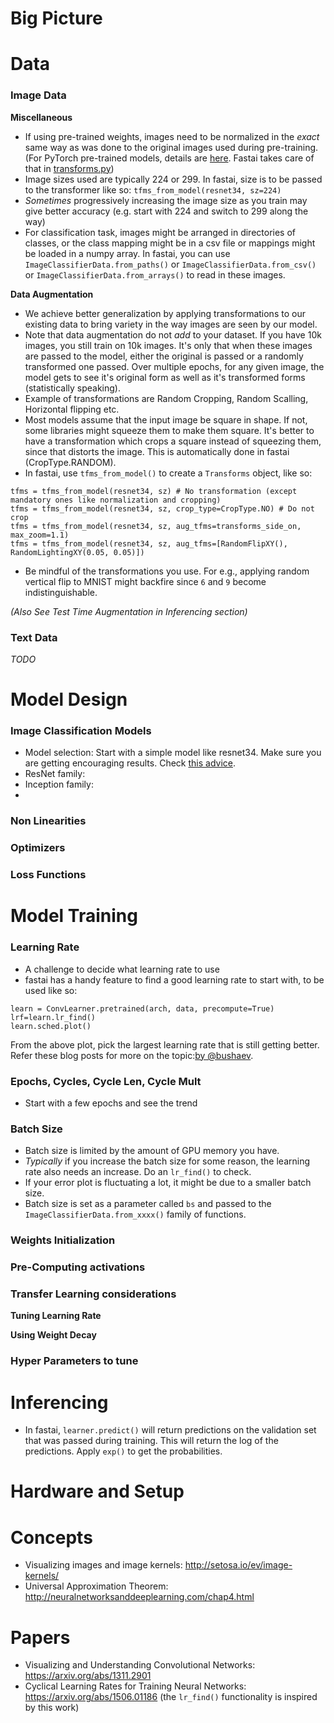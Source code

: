 # Big Picture



# Data

### Image Data

**Miscellaneous**

* If using pre-trained weights, images need to be normalized in the _exact_ same way as was done to the original images used during pre-training. (For PyTorch pre-trained models, details are [here](http://pytorch.org/docs/master/torchvision/models.html). Fastai takes care of that in [transforms.py](https://github.com/fastai/fastai/blob/master/fastai/transforms.py))
* Image sizes used are typically 224 or 299. In fastai, size is to be passed to the transformer like so: `tfms_from_model(resnet34, sz=224)`
* _Sometimes_ progressively increasing the image size as you train may give better accuracy (e.g. start with 224 and switch to 299 along the way)
* For classification task, images might be arranged in directories of classes, or the class mapping might be in a csv file or mappings might be loaded in a numpy array. In fastai, you can use `ImageClassifierData.from_paths()` or `ImageClassifierData.from_csv()` or `ImageClassifierData.from_arrays()` to read in these images.

**Data Augmentation**

* We achieve better generalization by applying transformations to our existing data to bring variety in the way images are seen by our model.
* Note that data augmentation do not _add_ to your dataset. If you have 10k images, you still train on 10k images. It's only that when these images are passed to the model, either the original is passed or a randomly transformed one passed. Over multiple epochs, for any given image, the model gets to see it's original form as well as it's transformed forms (statistically speaking).
* Example of transformations are Random Cropping, Random Scalling, Horizontal flipping etc.
* Most models assume that the input image be square in shape. If not, some libraries might squeeze them to make them square. It's better to have a transformation which crops a square instead of squeezing them, since that distorts the image. This is automatically done in fastai (CropType.RANDOM). 
* In fastai, use `tfms_from_model()` to create a `Transforms` object, like so:
```
tfms = tfms_from_model(resnet34, sz) # No transformation (except mandatory ones like normalization and cropping)
tfms = tfms_from_model(resnet34, sz, crop_type=CropType.NO) # Do not crop
tfms = tfms_from_model(resnet34, sz, aug_tfms=transforms_side_on, max_zoom=1.1)
tfms = tfms_from_model(resnet34, sz, aug_tfms=[RandomFlipXY(), RandomLightingXY(0.05, 0.05)])
```
* Be mindful of the transformations you use. For e.g., applying random vertical flip to MNIST might backfire since `6` and `9` become indistinguishable.
 
_(Also See Test Time Augmentation in Inferencing section)_

### Text Data

_TODO_






# Model Design

### Image Classification Models

* Model selection: Start with a simple model like resnet34. Make sure you are getting encouraging results. Check [this advice](http://forums.fast.ai/t/how-to-pick-the-right-pretrained-model/8481/2).
* ResNet family:
* Inception family:
* 

### Non Linearities

### Optimizers

### Loss Functions








# Model Training

### Learning Rate

* A challenge to decide what learning rate to use
* fastai has a handy feature to find a good learning rate to start with, to be used like so:

```
learn = ConvLearner.pretrained(arch, data, precompute=True)
lrf=learn.lr_find()
learn.sched.plot()
```

From the above plot, pick the largest learning rate that is still getting better. Refer these blog posts for more on the topic:[by @bushaev](https://techburst.io/improving-the-way-we-work-with-learning-rate-5e99554f163b).


### Epochs, Cycles, Cycle Len, Cycle Mult

* Start with a few epochs and see the trend

### Batch Size

* Batch size is limited by the amount of GPU memory you have.
* _Typically_ if you increase the batch size for some reason, the learning rate also needs an increase. Do an `lr_find()` to check.
* If your error plot is fluctuating a lot, it might be due to a smaller batch size.
* Batch size is set as a parameter called `bs` and passed to the `ImageClassifierData.from_xxxx()` family of functions.

### Weights Initialization

### Pre-Computing activations

### Transfer Learning considerations

**Tuning Learning Rate**

**Using Weight Decay**

### Hyper Parameters to tune





# Inferencing

* In fastai, `learner.predict()` will return predictions on the validation set that was passed during training. This will return the log of the predictions. Apply `exp()` to get the probabilities.

# Hardware and Setup

# Concepts

* Visualizing images and image kernels: http://setosa.io/ev/image-kernels/
* Universal Approximation Theorem: http://neuralnetworksanddeeplearning.com/chap4.html



# Papers

* Visualizing and Understanding Convolutional Networks: https://arxiv.org/abs/1311.2901
* Cyclical Learning Rates for Training Neural Networks: https://arxiv.org/abs/1506.01186 (the `lr_find()` functionality is inspired by this work)


